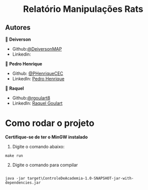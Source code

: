 <h1 align="center">Relatório Manipulações Rats</h1>

## Autores

👤 **Deiverson**

* Github:[@DeiversonMAP](https://github.com/DeiversonMAP) 
* Linkedin: 

👤 **Pedro Henrique**

* Github: [@PHenriqueCEC](https://github.com/PHenriqueCEC)
* LinkedIn: [Pedro Henrique](https://www.linkedin.com/in/pedro-henrique-77baa01a9/)

👤 **Raquel**

* Github:[@rgoulart8](https://github.com/rgoulart8)
* LinkedIn: [Raquel Goulart](https://br.linkedin.com/in/rgoulart8)


# Como rodar o projeto
**Certifique-se de ter o MinGW instalado**

1. Digite o comando abaixo:
```
make run
```

2. Digite o comando para compilar
```

java -jar target\ControleDeAcademia-1.0-SNAPSHOT-jar-with-dependencies.jar
```

